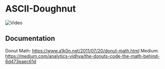 # ASCII-Doughnut

![Video](https://thumbs.gfycat.com/MessyHandmadeDragon-small.gif)

## Documentation

Donut Math: https://www.a1k0n.net/2011/07/20/donut-math.html
Medium: https://medium.com/analytics-vidhya/the-donuts-code-the-math-behind-6d473eaec61d

